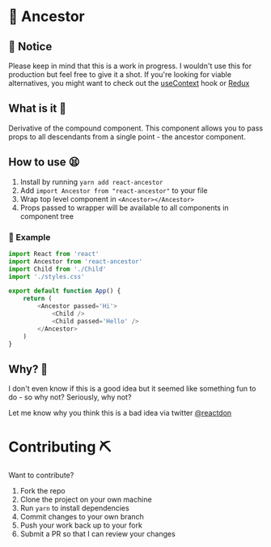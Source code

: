 # 👵 Ancestor

## 📌 Notice

Please keep in mind that this is a work in progress. I wouldn't use this for production but feel free to give it a shot. If you're looking for viable alternatives, you might want to check out the [useContext](https://reactjs.org/docs/hooks-reference.html#usecontext) hook or [Redux](https://redux.js.org/)

## What is it 🤔

Derivative of the compound component. This component allows you to pass props to all descendants from a single point - the ancestor component.

## How to use 😫

1. Install by running `yarn add react-ancestor`
1. Add `import Ancestor from "react-ancestor"` to your file
1. Wrap top level component in `<Ancestor></Ancestor>`
1. Props passed to wrapper will be available to all components in component tree

### 📌 Example

```js
import React from 'react'
import Ancestor from 'react-ancestor'
import Child from './Child'
import './styles.css'

export default function App() {
    return (
        <Ancestor passed='Hi'>
            <Child />
            <Child passed='Hello' />
        </Ancestor>
    )
}
```

## Why? 🤔

I don't even know if this is a good idea but it seemed like something fun to do - so why not? Seriously, why not?

Let me know why you think this is a bad idea via twitter [@reactdon](https://twitter.com/reactdon)

# Contributing ⛏️

Want to contribute?

1. Fork the repo
1. Clone the project on your own machine
1. Run `yarn` to install dependencies
1. Commit changes to your own branch
1. Push your work back up to your fork
1. Submit a PR so that I can review your changes
